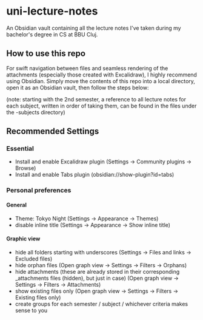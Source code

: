 # uni-lecture-notes
An Obsidian vault containing all the lecture notes I've taken during my bachelor's degree in CS at BBU Cluj.
## How to use this repo
For swift navigation between files and seamless rendering of the attachments (especially those created with Excalidraw), I highly recommend using Obsidian. Simply move the contents of this repo into a local directory, open it as an Obsidian vault, then follow the steps below:

(note: starting with the 2nd semester, a reference to all lecture notes for each subject, written in order of taking them, can be found in the files under the -subjects directory)
## Recommended Settings 
### Essential
- Install and enable Excalidraw plugin (Settings -> Community plugins -> Browse)
- Install and enable Tabs plugin (obsidian://show-plugin?id=tabs)
### Personal preferences 
#### General
- Theme: Tokyo Night (Settings -> Appearance -> Themes)
- disable inline title (Settings -> Appearance -> Show inline title)
#### Graphic view
- hide all folders starting with underscores (Settings -> Files and links -> Excluded files)
- hide orphan files (Open graph view -> Settings -> Filters -> Orphans)
- hide attachments (these are already stored in their corresponding \_attachments files (hidden), but just in case) (Open graph view ->  Settings -> Filters -> Attachments)
- show existing files only (Open graph view -> Settings -> Filters -> Existing files only)
- create groups for each semester / subject / whichever criteria makes sense to you
